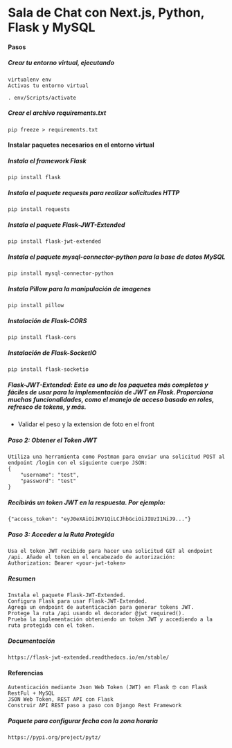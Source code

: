 # Sala de Chat con Next.js, Python, Flask y MySQL

#### Pasos

##### Crear tu entorno virtual, ejecutando

    virtualenv env
    Activas tu entorno virtual

    . env/Scripts/activate

##### Crear el archivo requirements.txt

    pip freeze > requirements.txt

#### Instalar paquetes necesarios en el entorno virtual

##### Instala el framework Flask

    pip install flask

##### Instala el paquete requests para realizar solicitudes HTTP

    pip install requests

##### Instala el paquete Flask-JWT-Extended

    pip install flask-jwt-extended

##### Instala el paquete mysql-connector-python para la base de datos MySQL

    pip install mysql-connector-python

##### Instala Pillow para la manipulación de imagenes

    pip install pillow

##### Instalación de Flask-CORS

    pip install flask-cors

##### Instalación de Flask-SocketIO

    pip install flask-socketio

##### Flask-JWT-Extended: Este es uno de los paquetes más completos y fáciles de usar para la implementación de JWT en Flask. Proporciona muchas funcionalidades, como el manejo de acceso basado en roles, refresco de tokens, y más.

- Validar el peso y la extension de foto en el front

##### Paso 2: Obtener el Token JWT

    Utiliza una herramienta como Postman para enviar una solicitud POST al endpoint /login con el siguiente cuerpo JSON:
    {
        "username": "test",
        "password": "test"
    }

##### Recibirás un token JWT en la respuesta. Por ejemplo:

    {"access_token": "eyJ0eXAiOiJKV1QiLCJhbGciOiJIUzI1NiJ9..."}

##### Paso 3: Acceder a la Ruta Protegida

    Usa el token JWT recibido para hacer una solicitud GET al endpoint /api. Añade el token en el encabezado de autorización:
    Authorization: Bearer <your-jwt-token>

##### Resumen

    Instala el paquete Flask-JWT-Extended.
    Configura Flask para usar Flask-JWT-Extended.
    Agrega un endpoint de autenticación para generar tokens JWT.
    Protege la ruta /api usando el decorador @jwt_required().
    Prueba la implementación obteniendo un token JWT y accediendo a la ruta protegida con el token.

##### Documentación

    https://flask-jwt-extended.readthedocs.io/en/stable/

#### Referencias
    Autenticación mediante Json Web Token (JWT) en Flask 🤓 con Flask RestFul + MySQL
    JSON Web Token, REST API con Flask
    Construir API REST paso a paso con Django Rest Framework

##### Paquete para configurar fecha con la zona horaria
    https://pypi.org/project/pytz/
